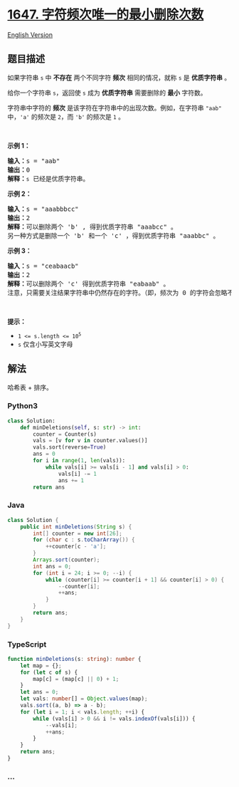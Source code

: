 # [1647. 字符频次唯一的最小删除次数](https://leetcode.cn/problems/minimum-deletions-to-make-character-frequencies-unique)

[English Version](/solution/1600-1699/1647.Minimum%20Deletions%20to%20Make%20Character%20Frequencies%20Unique/README_EN.md)

## 题目描述

<!-- 这里写题目描述 -->

<p>如果字符串 <code>s</code> 中 <strong>不存在</strong> 两个不同字符 <strong>频次</strong> 相同的情况，就称 <code>s</code> 是 <strong>优质字符串</strong> 。</p>

<p>给你一个字符串 <code>s</code>，返回使 <code>s</code> 成为 <strong>优质字符串</strong> 需要删除的 <strong>最小</strong> 字符数。</p>

<p>字符串中字符的 <strong>频次</strong> 是该字符在字符串中的出现次数。例如，在字符串 <code>"aab"</code> 中，<code>'a'</code> 的频次是 <code>2</code>，而 <code>'b'</code> 的频次是 <code>1</code> 。</p>

<p> </p>

<p><strong>示例 1：</strong></p>

<pre>
<strong>输入：</strong>s = "aab"
<strong>输出：</strong>0
<strong>解释：</strong><code>s</code> 已经是优质字符串。
</pre>

<p><strong>示例 2：</strong></p>

<pre>
<strong>输入：</strong>s = "aaabbbcc"
<strong>输出：</strong>2
<strong>解释：</strong>可以删除两个 'b' , 得到优质字符串 "aaabcc" 。
另一种方式是删除一个 'b' 和一个 'c' ，得到优质字符串 "aaabbc" 。</pre>

<p><strong>示例 3：</strong></p>

<pre>
<strong>输入：</strong>s = "ceabaacb"
<strong>输出：</strong>2
<strong>解释：</strong>可以删除两个 'c' 得到优质字符串 "eabaab" 。
注意，只需要关注结果字符串中仍然存在的字符。（即，频次为 0 的字符会忽略不计。）
</pre>

<p> </p>

<p><strong>提示：</strong></p>

<ul>
	<li><code>1 <= s.length <= 10<sup>5</sup></code></li>
	<li><code>s</code> 仅含小写英文字母</li>
</ul>

## 解法

<!-- 这里可写通用的实现逻辑 -->

哈希表 + 排序。

<!-- tabs:start -->

### **Python3**

<!-- 这里可写当前语言的特殊实现逻辑 -->

```python
class Solution:
    def minDeletions(self, s: str) -> int:
        counter = Counter(s)
        vals = [v for v in counter.values()]
        vals.sort(reverse=True)
        ans = 0
        for i in range(1, len(vals)):
            while vals[i] >= vals[i - 1] and vals[i] > 0:
                vals[i] -= 1
                ans += 1
        return ans
```

### **Java**

<!-- 这里可写当前语言的特殊实现逻辑 -->

```java
class Solution {
    public int minDeletions(String s) {
        int[] counter = new int[26];
        for (char c : s.toCharArray()) {
            ++counter[c - 'a'];
        }
        Arrays.sort(counter);
        int ans = 0;
        for (int i = 24; i >= 0; --i) {
            while (counter[i] >= counter[i + 1] && counter[i] > 0) {
                --counter[i];
                ++ans;
            }
        }
        return ans;
    }
}
```

### **TypeScript**

```ts
function minDeletions(s: string): number {
    let map = {};
    for (let c of s) {
        map[c] = (map[c] || 0) + 1;
    }
    let ans = 0;
    let vals: number[] = Object.values(map);
    vals.sort((a, b) => a - b);
    for (let i = 1; i < vals.length; ++i) {
        while (vals[i] > 0 && i != vals.indexOf(vals[i])) {
            --vals[i];
            ++ans;
        }
    }
    return ans;
}
```

### **...**

```

```

<!-- tabs:end -->
